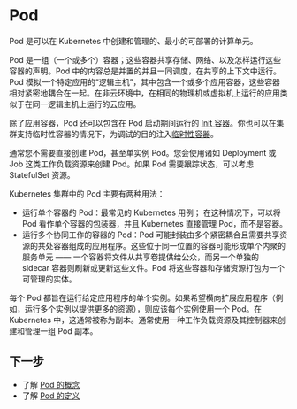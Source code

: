 # Pod

Pod 是可以在 Kubernetes 中创建和管理的、最小的可部署的计算单元。

Pod 是一组（一个或多个）容器；这些容器共享存储、网络、以及怎样运行这些容器的声明。Pod 中的内容总是并置的并且一同调度，在共享的上下文中运行。Pod 模拟一个特定应用的“逻辑主机”，其中包含一个或多个应用容器，这些容器相对紧密地耦合在一起。在非云环境中，在相同的物理机或虚拟机上运行的应用类似于在同一逻辑主机上运行的云应用。

除了应用容器，Pod 还可以包含在 Pod 启动期间运行的 <a target="_blank" rel="noopener noreferrer" href="https://kubernetes.io/docs/concepts/workloads/pods/init-containers/">Init 容器</a>。你也可以在集群支持临时性容器的情况下，为调试的目的注入<a target="_blank" rel="noopener noreferrer" href="https://kubernetes.io/docs/concepts/workloads/pods/ephemeral-containers/">临时性容器</a>。

通常您不需要直接创建 Pod，甚至单实例 Pod。您会使用诸如 Deployment 或 Job 这类工作负载资源来创建 Pod。如果 Pod 需要跟踪状态，可以考虑 StatefulSet 资源。

Kubernetes 集群中的 Pod 主要有两种用法：

* 运行单个容器的 Pod：最常见的 Kubernetes 用例； 在这种情况下，可以将 Pod 看作单个容器的包装器，并且 Kubernetes 直接管理 Pod，而不是容器。
* 运行多个协同工作的容器的 Pod：Pod 可能封装由多个紧密耦合且需要共享资源的共处容器组成的应用程序。这些位于同一位置的容器可能形成单个内聚的服务单元 —— 一个容器将文件从共享卷提供给公众，而另一个单独的 sidecar 容器则刷新或更新这些文件。Pod 将这些容器和存储资源打包为一个可管理的实体。

每个 Pod 都旨在运行给定应用程序的单个实例。如果希望横向扩展应用程序（例如，运行多个实例以提供更多的资源），则应该每个实例使用一个 Pod。在 Kubernetes 中，这通常被称为副本。通常使用一种工作负载资源及其控制器来创建和管理一组 Pod 副本。

## 下一步

* 了解 <a target="_blank" rel="noopener noreferrer" href="https://kubernetes.io/docs/concepts/workloads/pods/">Pod 的概念</a>
* 了解 <a target="_blank" rel="noopener noreferrer" href="https://kubernetes.io/docs/reference/kubernetes-api/workload-resources/pod-v1/">Pod 的定义</a>
